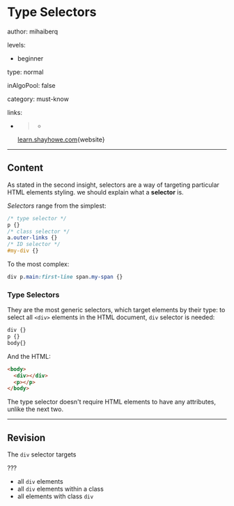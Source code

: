 # Type Selectors
author: mihaiberq

levels:

  - beginner

type: normal

inAlgoPool: false

category: must-know

links:

  - >-
    [learn.shayhowe.com](http://learn.shayhowe.com/html-css/getting-to-know-css/#combining-selectors){website}

---
## Content

As stated in the second insight, selectors are a way of targeting particular HTML elements styling. we should explain what a **selector** is.

*Selectors* range from the simplest:
```css
/* type selector */
p {}
/* class selector */
a.outer-links {}
/* ID selector */
#my-div {}
```
To the most complex:
```css
div p.main:first-line span.my-span {}
```

### Type Selectors

They are the most generic selectors, which target elements by their type: to select all `<div>` elements in the HTML document, `div` selector is needed:
```css
div {}
p {}
body{}
```
And the HTML:
```html
<body>
  <div></div>
  <p></p>
</body>
```
The type selector doesn't require HTML elements to have any attributes, unlike the next two.

---
## Revision

The `div` selector targets

???

* all `div` elements
* all `div` elements within a class
* all elements with class `div`
